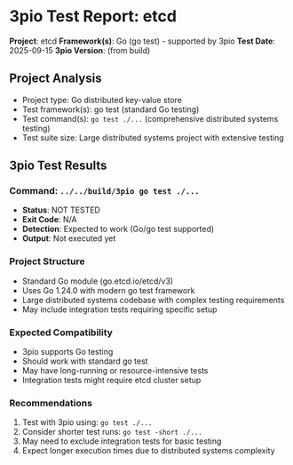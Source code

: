 # 3pio Test Report: etcd

**Project**: etcd
**Framework(s)**: Go (go test) - supported by 3pio
**Test Date**: 2025-09-15
**3pio Version**: (from build)

## Project Analysis
- Project type: Go distributed key-value store
- Test framework(s): go test (standard Go testing)
- Test command(s): `go test ./...` (comprehensive distributed systems testing)
- Test suite size: Large distributed systems project with extensive testing

## 3pio Test Results
### Command: `../../build/3pio go test ./...`
- **Status**: NOT TESTED
- **Exit Code**: N/A
- **Detection**: Expected to work (Go/go test supported)
- **Output**: Not executed yet

### Project Structure
- Standard Go module (go.etcd.io/etcd/v3)
- Uses Go 1.24.0 with modern go test framework
- Large distributed systems codebase with complex testing requirements
- May include integration tests requiring specific setup

### Expected Compatibility
- 3pio supports Go testing
- Should work with standard go test
- May have long-running or resource-intensive tests
- Integration tests might require etcd cluster setup

### Recommendations
1. Test with 3pio using: `go test ./...`
2. Consider shorter test runs: `go test -short ./...`
3. May need to exclude integration tests for basic testing
4. Expect longer execution times due to distributed systems complexity